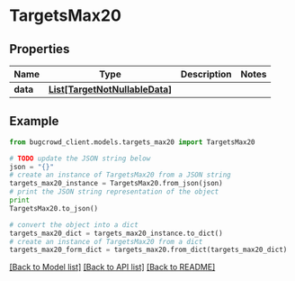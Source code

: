 # TargetsMax20


## Properties

Name | Type | Description | Notes
------------ | ------------- | ------------- | -------------
**data** | [**List[TargetNotNullableData]**](TargetNotNullableData.md) |  | 

## Example

```python
from bugcrowd_client.models.targets_max20 import TargetsMax20

# TODO update the JSON string below
json = "{}"
# create an instance of TargetsMax20 from a JSON string
targets_max20_instance = TargetsMax20.from_json(json)
# print the JSON string representation of the object
print
TargetsMax20.to_json()

# convert the object into a dict
targets_max20_dict = targets_max20_instance.to_dict()
# create an instance of TargetsMax20 from a dict
targets_max20_form_dict = targets_max20.from_dict(targets_max20_dict)
```
[[Back to Model list]](../README.md#documentation-for-models) [[Back to API list]](../README.md#documentation-for-api-endpoints) [[Back to README]](../README.md)


